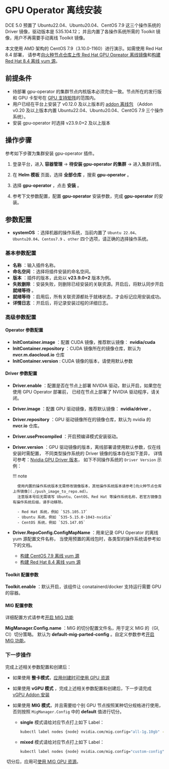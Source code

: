 # GPU Operator 离线安装

DCE 5.0 预置了 Ubuntu22.04、Ubuntu20.04、CentOS 7.9 这三个操作系统的 Driver 镜像，驱动版本是 535.104.12；
并且内置了各操作系统所需的 Toolkit 镜像，用户不再需要手动离线 Toolkit 镜像。

本文使用 AMD 架构的 CentOS 7.9（3.10.0-1160）进行演示。如需使用 Red Hat 8.4 部署，
请参考[向火种节点仓库上传 Red Hat GPU Opreator 离线镜像](./push_image_to_repo.md)和[构建 Red Hat 8.4 离线 yum 源](./upgrade_yum_source_redhat8_4.md)。

## 前提条件

- 待部署 gpu-operator 的集群节点内核版本必须完全一致。节点所在的发行版和 GPU 卡型号在 [GPU 支持矩阵](../gpu_matrix.md)的范围内。
- 用户已经在平台上安装了 v0.12.0 及以上版本的 [addon 离线包](../../../../download/addon/history.md)
  （Addon v0.20 及以上版本内置 Ubuntu22.04、Ubuntu20.04、CentOS 7.9 三个操作系统）。
- 安装 gpu-operator 时选择 v23.9.0+2 及以上版本

## 操作步骤

参考如下步骤为集群安装 gpu-operator 插件。

1. 登录平台，进入 __容器管理__ -> __待安装 gpu-operator  的集群__ -> 进入集群详情。

2. 在 __Helm 模板__ 页面，选择 __全部仓库__ ，搜索 __gpu-operator__ 。

3. 选择 __gpu-operator__ ，点击 __安装__ 。

4. 参考下文参数配置，配置 __gpu-operator__ 安装参数，完成 __gpu-operator__ 的安装。

## 参数配置

- __systemOS__ ：选择机器的操作系统，当前内置了 `Ubuntu 22.04`、`Ubuntu20.04`、`Centos7.9` 、`other` 四个选项，请正确的选择操作系统。

### 基本参数配置

- __名称__ ：输入插件名称。
- __命名空间__ ：选择将插件安装的命名空间。
- __版本__ ：插件的版本，此处以 __v23.9.0+2__ 版本为例。
- __失败删除__ ：安装失败，则删除已经安装的关联资源。开启后，将默认同步开启 __就绪等待__ 。
- __就绪等待__ ：启用后，所有关联资源都处于就绪状态，才会标记应用安装成功。
- __详情日志__ ：开启后，将记录安装过程的详细日志。

### 高级参数配置

#### Operator 参数配置

- __InitContainer.image__ ：配置 CUDA 镜像，推荐默认镜像： __nvidia/cuda__
- __InitContainer.repository__ ：CUDA 镜像所在的镜像仓库，默认为 __nvcr.m.daocloud.io__ 仓库
- __InitContainer.version__ : CUDA 镜像的版本，请使用默认参数

#### Driver 参数配置

- __Driver.enable__ ：配置是否在节点上部署 NVIDIA 驱动，默认开启，如果您在使用 GPU Operator 部署前，
  已经在节点上部署了 NVIDIA 驱动程序，请关闭。
- __Driver.image__ ：配置 GPU 驱动镜像，推荐默认镜像： __nvidia/driver__ 。
- __Driver.repository__ ：GPU 驱动镜像所在的镜像仓库，默认为 nvidia 的 __nvcr.io__ 仓库。
- __Driver.usePrecompiled__ ：开启预编译模式安装驱动。
- __Driver.version__ ：GPU 驱动镜像的版本，离线部署请使用默认参数，仅在线安装时需配置，
   不同类型操作系统的 Driver 镜像的版本存在如下差异，
   详情可参考：[Nvidia GPU Driver 版本](https://catalog.ngc.nvidia.com/orgs/nvidia/containers/driver/tags)，
   如下不同操作系统的 `Driver Version` 示例：

    !!! note

        使用内置的操作系统版本无需修改镜像版本，其他操作系统版本请参考[向火种节点仓库上传镜像](./push_image_to_repo.md)。
        注意版本号后无需填写 Ubuntu、CentOS、Red Hat 等操作系统名称，若官方镜像含有操作系统后缀，请手动移除。

        - Red Hat 系统，例如 `525.105.17`
        - Ubuntu 系统，例如 `535-5.15.0-1043-nvidia`
        - CentOS 系统，例如 `525.147.05`

- __Driver.RepoConfig.ConfigMapName__ ：用来记录 GPU Operator 的离线 yum 源配置文件名称，
   当使用预置的离线包时，各类型的操作系统请参考如下的文档。

    - [构建 CentOS 7.9 离线 yum 源](./upgrade_yum_source_centos7_9.md)
    - [构建 Red Hat 8.4 离线 yum 源](./upgrade_yum_source_redhat8_4.md)

#### Toolkit 配置参数

__Toolkit.enable__ ：默认开启，该组件让 conatainerd/docker 支持运行需要 GPU 的容器。

#### MIG 配置参数

详细配置方式请参考[开启 MIG 功能](mig/create_mig.md)

**MigManager.Config.name** ：MIG 的切分配置文件名，用于定义 MIG 的（GI, CI）切分策略。
默认为 __default-mig-parted-config__ 。自定义参数参考[开启 MIG 功能](mig/create_mig.md)。

### 下一步操作

完成上述相关参数配置和创建后：

- 如果使用 **整卡模式**，[应用创建时可使用 GPU 资源](full_gpu_userguide.md)

- 如果使用 **vGPU 模式** ，完成上述相关参数配置和创建后，下一步请完成 [vGPU Addon 安装](vgpu/vgpu_addon.md)

- 如果使用 **MIG 模式**，并且需要给个别 GPU 节点按照某种切分规格进行使用，
  否则按照 `MigManager.Config` 中的 __default__ 值进行切分。

    - **single** 模式请给对应节点打上如下 Label：

        ```sh
        kubectl label nodes {node} nvidia.com/mig.config="all-1g.10gb" --overwrite
        ```

    - **mixed** 模式请给对应节点打上如下 Label：

        ```sh
        kubectl label nodes {node} nvidia.com/mig.config="custom-config" --overwrite
        ```

​    切分后，应用可[使用 MIG GPU 资源](mig/mig_usage.md)。
